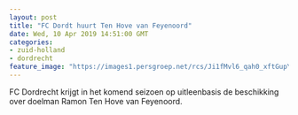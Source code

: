```yaml
---
layout: post
title: "FC Dordt huurt Ten Hove van Feyenoord"
date: Wed, 10 Apr 2019 14:51:00 GMT
categories: 
- zuid-holland 
- dordrecht 
feature_image: "https://images1.persgroep.net/rcs/Ji1fMvl6_qah0_xftGupYt07NK0/diocontent/141346375/_fitwidth/400/?appId=21791a8992982cd8da851550a453bd7f&quality=0.7"
---
```


FC Dordrecht krijgt in het komend seizoen op uitleenbasis de beschikking over doelman Ramon Ten Hove van Feyenoord.
